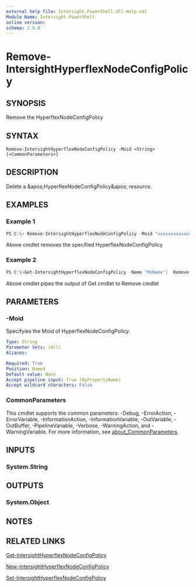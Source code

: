 ```yaml
---
external help file: Intersight.PowerShell.dll-Help.xml
Module Name: Intersight.PowerShell
online version:
schema: 2.0.0
---
```


# Remove-IntersightHyperflexNodeConfigPolicy

## SYNOPSIS
Remove the HyperflexNodeConfigPolicy

## SYNTAX

```
Remove-IntersightHyperflexNodeConfigPolicy -Moid <String> [<CommonParameters>]
```

## DESCRIPTION
Delete a &amp;apos;HyperflexNodeConfigPolicy&amp;apos; resource.

## EXAMPLES

### Example 1
```powershell
PS C:\> Remove-IntersightHyperflexNodeConfigPolicy -Moid "xxxxxxxxxxxxxxxxxxxxxxxxxxx"
```
Above cmdlet removes the specified HyperflexNodeConfigPolicy 

### Example 2
```powershell
PS C:\>Get-IntersightHyperflexNodeConfigPolicy -Name "MoName"|  Remove-IntersightHyperflexNodeConfigPolicy
```
Above cmdlet pipes the output of Get cmdlet to Remove cmdlet

## PARAMETERS

### -Moid
Specifyies the Moid of HyperflexNodeConfigPolicy.

```yaml
Type: String
Parameter Sets: (All)
Aliases:

Required: True
Position: Named
Default value: None
Accept pipeline input: True (ByPropertyName)
Accept wildcard characters: False
```

### CommonParameters
This cmdlet supports the common parameters: -Debug, -ErrorAction, -ErrorVariable, -InformationAction, -InformationVariable, -OutVariable, -OutBuffer, -PipelineVariable, -Verbose, -WarningAction, and -WarningVariable. For more information, see [about_CommonParameters](http://go.microsoft.com/fwlink/?LinkID=113216).

## INPUTS

### System.String

## OUTPUTS

### System.Object
## NOTES

## RELATED LINKS

[Get-IntersightHyperflexNodeConfigPolicy](./Get-IntersightHyperflexNodeConfigPolicy.md)

[New-IntersightHyperflexNodeConfigPolicy](./New-IntersightHyperflexNodeConfigPolicy.md)

[Set-IntersightHyperflexNodeConfigPolicy](./Set-IntersightHyperflexNodeConfigPolicy.md)

